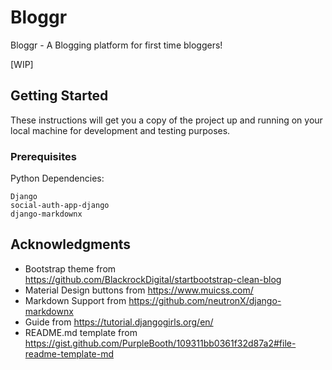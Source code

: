 # Bloggr
Bloggr - A Blogging platform for first time bloggers!

[WIP]
## Getting Started

These instructions will get you a copy of the project up and running on your local machine for development and testing purposes. 
### Prerequisites

Python Dependencies:

```
Django
social-auth-app-django
django-markdownx
```

## Acknowledgments

* Bootstrap theme from https://github.com/BlackrockDigital/startbootstrap-clean-blog
* Material Design buttons from https://www.muicss.com/
* Markdown Support from https://github.com/neutronX/django-markdownx
* Guide from https://tutorial.djangogirls.org/en/
* README.md template from https://gist.github.com/PurpleBooth/109311bb0361f32d87a2#file-readme-template-md
